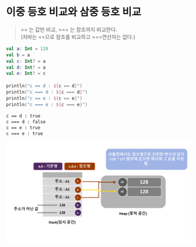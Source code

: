 # 이중 등호 비교와 삼중 등호 비교
> == 는 값만 비교, === 는 참조까지 비교한다.    
>(자바는 ==으로 참조를 비교하고 ===연산자는 없다.)

```kotlin
val a: Int = 128
val b = a
val c: Int? = a
val d: Int? = a
val e: Int? = c

println("c == d : ${c == d}")
println("c === d : ${c === d}")
println("c == e : ${c == e}")
println("c === e : ${c === e}")
```
```
c == d : true
c === d : false
c == e : true
c === e : true
```
![Alt text](/참조/이중%20등호%20비교와%20삼중%20등호%20비교.png)